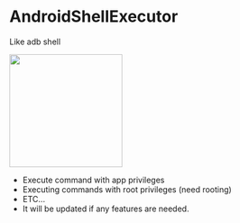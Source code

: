 ﻿# AndroidShellExecutor
Like adb shell

<img src="https://github.com/parktest0325/AndroidShellExecutor/assets/52898964/f98c4de8-f9fe-4416-b927-df46bedffc07" width="200px"/>

* Execute command with app privileges
* Executing commands with root privileges (need rooting)
* ETC...
* It will be updated if any features are needed.
